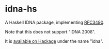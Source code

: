 idna-hs
=======

A Haskell IDNA package, implementing [RFC3490](https://tools.ietf.org/html/rfc3490).

Note that this does not support "IDNA 2008".

It is [available on Hackage](https://hackage.haskell.org/package/idna) under the name "idna".
